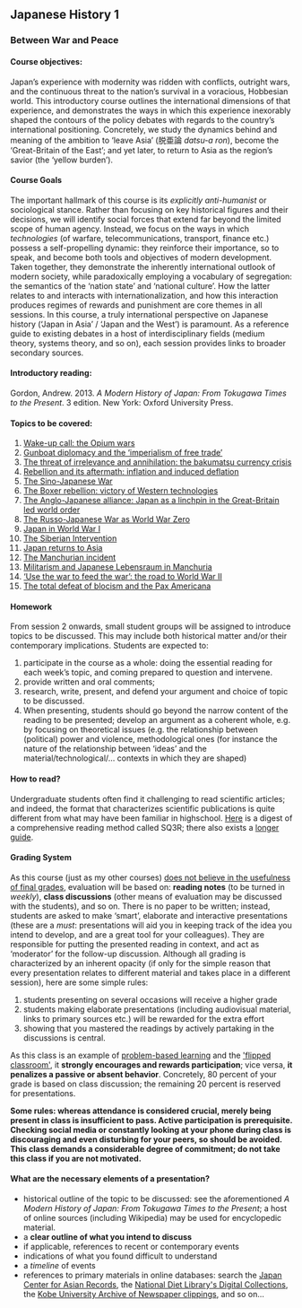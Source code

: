 ## Japanese History 1

### Between War and Peace

#### Course objectives:

Japan’s experience with modernity was ridden with conflicts, outright wars, and the continuous threat to the nation’s survival in a voracious, Hobbesian world. This introductory course outlines the international dimensions of that experience, and demonstrates the ways in which this experience inexorably shaped the contours of the policy debates with regards to the country’s international positioning. Concretely, we study the dynamics behind and meaning of the ambition to ‘leave Asia’ (脱亜論 *datsu-a ron*), become the ‘Great-Britain of the East’; and yet later, to return to Asia as the region’s savior (the ‘yellow burden’).

#### Course Goals

The important hallmark of this course is its *explicitly anti-humanist* or sociological stance. Rather than focusing on key historical figures and their decisions, we will identify social forces that extend far beyond the limited scope of human agency. Instead, we focus on the ways in which *technologies* (of warfare, telecommunications, transport, finance etc.) possess a self-propelling dynamic: they reinforce their importance, so to speak, and become both tools and objectives of modern development. Taken together, they demonstrate the inherently international outlook of modern society, while paradoxically employing a vocabulary of segregation: the semantics of the ‘nation state’ and ‘national culture’. How the latter relates to and interacts with internationalization, and how this interaction produces regimes of rewards and punishment are core themes in all sessions. In this course, a truly international perspective on Japanese history (‘Japan in Asia’ / ‘Japan and the West’) is paramount. As a reference guide to existing debates in a host of interdisciplinary fields (medium theory, systems theory, and so on), each session provides links to broader secondary sources.

#### Introductory reading:

Gordon, Andrew. 2013. *A Modern History of Japan: From Tokugawa Times to the Present*. 3 edition. New York: Oxford University Press.

#### Topics to be covered:

1. [Wake-up call: the Opium wars](https://github.com/michaelschiltz/Japanese_History_1/blob/master/session%2001%20-%20Wake-up%20call:%20the%20Opium%20wars.md)
2. [Gunboat diplomacy and the ‘imperialism of free trade’](https://github.com/michaelschiltz/Japanese_History_1/blob/master/session%2002%20-%20Gunboat%20diplomacy.md)
3. [The threat of irrelevance and annihilation: the bakumatsu currency crisis](https://github.com/michaelschiltz/Japanese_History_1/blob/master/session%2003%20-%20the%20bakumatsu%20currency%20crisis.md)
4. [Rebellion and its aftermath: inflation and induced deflation](https://github.com/michaelschiltz/Japanese_History_1/blob/master/session%2004%20-%20Rebellion%20and%20its%20aftermath.md)
5. [The Sino-Japanese War](https://github.com/michaelschiltz/Japanese_History_1/blob/master/session%2005%20-%20Sino-Japanese%20War.md)
6. [The Boxer rebellion: victory of Western technologies](https://github.com/michaelschiltz/Japanese_History_1/blob/master/session%2006%20-%20Boxer%20rebellion.md)
7. [The Anglo-Japanese alliance: Japan as a linchpin in the Great-Britain led world order](https://github.com/michaelschiltz/Japanese_History_1/blob/master/session%2007%20-%20Anglo-Japanese%20alliance.md)
8. [The Russo-Japanese War as World War Zero](https://github.com/michaelschiltz/Japanese_History_1/blob/master/session%2008%20-%20Russo-Japanese%20War.md)
9. [Japan in World War I](https://github.com/michaelschiltz/Japanese_History_1/blob/master/session%2009%20-%20Japan%20in%20World%20War%20I.md)
10. [The Siberian Intervention](https://github.com/michaelschiltz/Japanese_History_1/blob/master/session%2010%20-%20Siberian%20Intervention.md)
11. [Japan returns to Asia](https://github.com/michaelschiltz/Japanese_History_1/blob/master/session%2011%20-%20Japan%20returns%20to%20Asia.md)
12. [The Manchurian incident](https://github.com/michaelschiltz/Japanese_History_1/blob/master/session%2012%20-%20Manchurian%20incident.md)
13. [Militarism and Japanese Lebensraum in Manchuria](https://github.com/michaelschiltz/Japanese_History_1/blob/master/session%2013%20-%20Militarism%20and%20Japanese%20Lebensraum%20in%20Manchuria.md)
14. [‘Use the war to feed the war’: the road to World War II](https://github.com/michaelschiltz/Japanese_History_1/blob/master/session%2014%20-%20road%20to%20World%20War%20II.md)
15. [The total defeat of blocism and the Pax Americana](https://github.com/michaelschiltz/Japanese_History_1/blob/master/session%2015%20-%20total%20defeat%20of%20blocism.md)

#### Homework

From session 2 onwards, small student groups will be assigned to introduce topics to be discussed. This may include both historical matter and/or their contemporary implications.
Students are expected to:
1. participate in the course as a whole: doing the essential reading for each week’s topic, and coming prepared to question and intervene.
2. provide written and oral comments;
3. research, write, present, and defend your argument and choice of topic to be discussed.
4. When presenting, students should go beyond the narrow content of the reading to be presented; develop an argument as a coherent whole, e.g. by focusing on theoretical issues (e.g. the relationship between (political) power and violence, methodological ones (for instance the nature of the relationship between ‘ideas’ and the material/technological/… contexts in which they are shaped)

#### How to read?

Undergraduate students often find it challenging to read scientific articles; and indeed, the format that characterizes scientific publications is quite different from what may have been familiar in highschool. [Here](https://en.wikipedia.org/wiki/SQ3R) is a digest of a comprehensive reading method called SQ3R; there also exists a [longer guide](https://www.ucc.vt.edu/academic_support/online_study_skills_workshops/SQ3R_improving_reading_comprehension.html). 

#### Grading System

As this course (just as my other courses) [does not believe in the usefulness of final grades](https://www.youtube.com/watch?v=KShfEMy8UZQ), evaluation will be based on: **reading notes** (to be turned in *weekly*), **class discussions** (other means of evaluation may be discussed with the students), and so on. There is no paper to be written; instead, students are asked to make ‘smart’, elaborate and interactive presentations (these are a *must*: presentations will aid you in keeping track of the idea you intend to develop, and are a great tool for your colleagues). They are responsible for putting the presented reading in context, and act as ‘moderator’ for the follow-up discussion.
Although all grading is characterized by an inherent opacity (if only for the simple reason that every presentation relates to different material and takes place in a different session), here are some simple rules:

1. students presenting on several occasions will receive a higher grade
2. students making elaborate presentations (including audiovisual material, links to primary sources etc.) will be rewarded for the extra effort
3. showing that you mastered the readings by actively partaking in the discussions is central.

As this class is an example of [problem-based learning](https://en.wikipedia.org/wiki/Problem-based_learning) and the ['flipped classroom'](https://en.wikipedia.org/wiki/Flipped_classroom), it **strongly encourages and rewards participation**; vice versa, **it penalizes a passive or absent behavior**. Concretely, 80 percent of your grade is based on class discussion; the remaining 20 percent is reserved for presentations.

**Some rules: whereas attendance is considered crucial, merely being present in class is insufficient to pass. Active participation is prerequisite. Checking social media or constantly looking at your phone during class is discouraging and even disturbing for your peers, so should be avoided. This class demands a considerable degree of commitment; do not take this class if you are not motivated.**

#### What are the necessary elements of a presentation?

* historical outline of the topic to be discussed: see the aforementioned *A Modern History of Japan: From Tokugawa Times to the Present*; a host of online sources (including Wikipedia) may be used for encyclopedic material.
* a **clear outline of what you intend to discuss**
* if applicable, references to recent or contemporary events
* indications of what you found difficult to understand
* a *timeline* of events
* references to primary materials in online databases: search the [Japan Center for Asian Records](https://www.jacar.go.jp/), the [National Diet Library's Digital Collections](http://dl.ndl.go.jp/), the [Kobe University Archive of Newspaper clippings](http://www.lib.kobe-u.ac.jp/sinbun/index.html), and so on...

